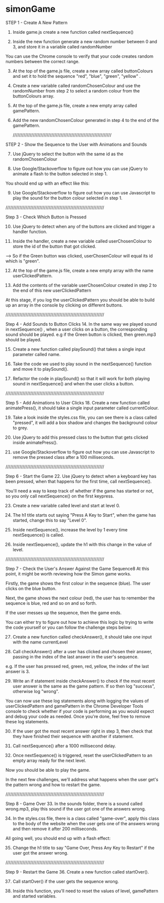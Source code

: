 # simonGame

STEP 1 - Create A New Pattern

1. Inside game.js create a new function called nextSequence()

2. Inside the new function generate a new random number between 0 and 3, and store it in a variable called randomNumber

You can use the Chrome console to verify that your code creates random numbers between the correct range.

3. At the top of the game.js file, create a new array called buttonColours and set it to hold the sequence "red", "blue", "green", "yellow" .

4. Create a new variable called randomChosenColour and use the randomNumber from step 2 to select a random colour from the buttonColours array.

5. At the top of the game.js file, create a new empty array called gamePattern.

6. Add the new randomChosenColour generated in step 4 to the end of the gamePattern.

   ////////////////////////////////////////////////////////////////

STEP 2 - Show the Sequence to the User with Animations and Sounds

7. Use jQuery to select the button with the same id as the randomChosenColour

8. Use Google/Stackoverflow to figure out how you can use jQuery to animate a flash to the button selected in step 1.

You should end up with an effect like this:

9. Use Google/Stackoverflow to figure out how you can use Javascript to play the sound for the button colour selected in step 1.

////////////////////////////////////////////////////////////////

Step 3 - Check Which Button is Pressed

10. Use jQuery to detect when any of the buttons are clicked and trigger a handler function.

11. Inside the handler, create a new variable called userChosenColour to store the id of the button that got clicked.

--> So if the Green button was clicked, userChosenColour will equal its id which is "green".

12. At the top of the game.js file, create a new empty array with the name userClickedPattern.

13. Add the contents of the variable userChosenColour created in step 2 to the end of this new userClickedPattern

At this stage, if you log the userClickedPattern you should be able to build up an array in the console by clicking on different buttons.

////////////////////////////////////////////////////////////////

Step 4 - Add Sounds to Button Clicks 14. In the same way we played sound in nextSequence() , when a user clicks on a button, the corresponding sound should be played. e.g if the Green button is clicked, then green.mp3 should be played.

15. Create a new function called playSound() that takes a single input parameter called name.

16. Take the code we used to play sound in the nextSequence() function and move it to playSound().

17. Refactor the code in playSound() so that it will work for both playing sound in nextSequence() and when the user clicks a button.

////////////////////////////////////////////////////////////////

Step 5 - Add Animations to User Clicks 18. Create a new function called animatePress(), it should take a single input parameter called currentColour.

19. Take a look inside the styles.css file, you can see there is a class called "pressed", it will add a box shadow and changes the background colour to grey.

20. Use jQuery to add this pressed class to the button that gets clicked inside animatePress().

21. use Google/Stackoverflow to figure out how you can use Javascript to remove the pressed class after a 100 milliseconds.

////////////////////////////////////////////////////////////////

Step 6 - Start the Game 22. Use jQuery to detect when a keyboard key has been pressed, when that happens for the first time, call nextSequence().

You'll need a way to keep track of whether if the game has started or not, so you only call nextSequence() on the first keypress.

23. Create a new variable called level and start at level 0.

24. The h1 title starts out saying "Press A Key to Start", when the game has started, change this to say "Level 0".

25. Inside nextSequence(), increase the level by 1 every time nextSequence() is called.

26. Inside nextSequence(), update the h1 with this change in the value of level.

////////////////////////////////////////////////////////////////

Step 7 - Check the User's Answer Against the Game Sequence8
At this point, it might be worth reviewing how the Simon game works.

Firstly, the game shows the first colour in the sequence (blue). The user clicks on the blue button.

Next, the game shows the next colour (red), the user has to remember the sequence is blue, red and so on and so forth.

If the user messes up the sequence, then the game ends.

You can either try to figure out how to achieve this logic by trying to write the code yourself or you can follow the challenge steps below:

27. Create a new function called checkAnswer(), it should take one input with the name currentLevel

28. Call checkAnswer() after a user has clicked and chosen their answer, passing in the index of the last answer in the user's sequence.

e.g. If the user has pressed red, green, red, yellow, the index of the last answer is 3.

29. Write an if statement inside checkAnswer() to check if the most recent user answer is the same as the game pattern. If so then log "success", otherwise log "wrong".

You can now use these log statements along with logging the values of userClickedPattern and gamePattern in the Chrome Developer Tools console to check whether if your code is performing as you would expect and debug your code as needed. Once you're done, feel free to remove these log statements.

30. If the user got the most recent answer right in step 3, then check that they have finished their sequence with another if statement.

31. Call nextSequence() after a 1000 millisecond delay.

32. Once nextSequence() is triggered, reset the userClickedPattern to an empty array ready for the next level.

Now you should be able to play the game.

In the next few challenges, we'll address what happens when the user get's the pattern wrong and how to restart the game.

////////////////////////////////////////////////////////////////

Step 8 - Game Over 33. In the sounds folder, there is a sound called wrong.mp3, play this sound if the user got one of the answers wrong.

34. In the styles.css file, there is a class called "game-over", apply this class to the body of the website when the user gets one of the answers wrong and then remove it after 200 milliseconds.

All going well, you should end up with a flash effect:

35. Change the h1 title to say "Game Over, Press Any Key to Restart" if the user got the answer wrong.

////////////////////////////////////////////////////////////////

Step 9 - Restart the Game 36. Create a new function called startOver().

37. Call startOver() if the user gets the sequence wrong.

38. Inside this function, you'll need to reset the values of level, gamePattern and started variables.
